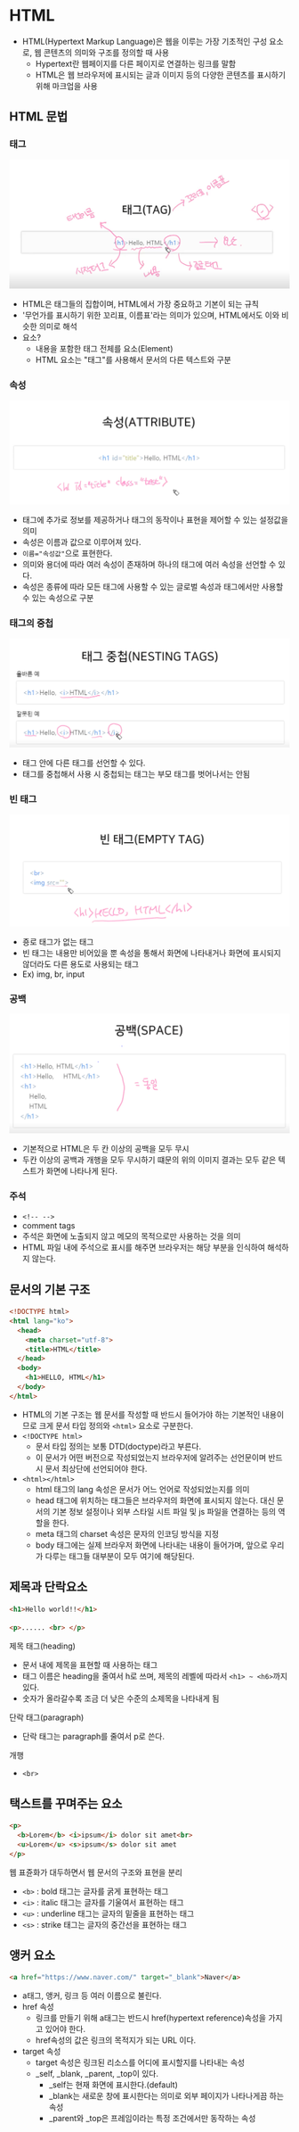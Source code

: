 # HTML
- HTML(Hypertext Markup Language)은 웹을 이루는 가장 기초적인 구성 요소로, 웹 콘텐츠의 의미와 구조를 정의할 때 사용
  - Hypertext란 웹페이지를 다른 페이지로 연결하는 링크를 말함
  - HTML은 웹 브라우저에 표시되는 글과 이미지 등의 다양한 콘텐츠를 표시하기 위해 마크업을 사용


## HTML 문법

### 태그
![tag](./images/tag.png)
- HTML은 태그들의 집합이며, HTML에서 가장 중요하고 기본이 되는 규칙
- '무언가를 표시하기 위한 꼬리표, 이름표'라는 의미가 있으며, HTML에서도 이와 비슷한 의미로 해석
- 요소?
  - 내용을 포함한 태그 전체를 요소(Element)
  - HTML 요소는 "태그"를 사용해서 문서의 다른 텍스트와 구분
    
### 속성
![attribute](./images/attribute.png)
- 태그에 추가로 정보를 제공하거나 태그의 동작이나 표현을 제어할 수 있는 설정값을 의미
- 속성은 이름과 값으로 이루어져 있다.
- `이름="속성값"`으로 표현한다.
- 의미와 용더에 따라 여러 속성이 존재하며 하나의 태그에 여러 속성을 선언할 수 있다.
- 속성은 종류에 따라 모든 태그에 사용할 수 있는 글로벌 속성과 태그에서만 사용할 수 있는 속성으로 구분

### 태그의 중첩
![태그중첩](./images/tag2.png)
- 태그 안에 다른 태그를 선언할 수 있다.
- 태그를 중첩해서 사용 시 중첩되는 태그는 부모 태그를 벗어나서는 안됨

### 빈 태그
![빈태그](./images/emptyTag.png)
- 죵로 태그가 없는 태그
- 빈 태그는 내용만 비어있을 뿐 속성을 통해서 화면에 나타내거나 화면에 표시되지 않더라도 다른 용도로 사용되는 태그
- Ex) img, br, input


### 공백
![공백](./images/space.png)
- 기본적으로 HTML은 두 칸 이상의 공백을 모두 무시
- 두칸 이상의 공백과 개행을 모두 무시하기 떄문의 위의 이미지 결과는 모두 같은 텍스트가 화면에 나타나게 된다.

### 주석
- `<!-- -->`
- comment tags
- 주석은 화면에 노출되지 않고 메모의 목적으로만 사용하는 것을 의미
- HTML 파일 내에 주석으로 표시를 해주면 브라우저는 해당 부분을 인식하여 해석하지 않는다.

## 문서의 기본 구조
```html
<!DOCTYPE html>
<html lang="ko">
  <head>
    <meta charset="utf-8">
    <title>HTML</title>
  </head>
  <body>
    <h1>HELLO, HTML</h1>
  </body>
</html>
```
- HTML의 기본 구조는 웹 문서를 작성할 때 반드시 들어가야 하는 기본적인 내용이므로 크게 문서 타입 정의와 `<html>` 요소로 구분한다.
- `<!DOCTYPE html>`
  - 문서 타입 정의는 보통 DTD(doctype)라고 부른다.
  - 이 문서가 어떤 버전으로 작성되었는지 브라우저에 알려주는 선언문이며 반드시 문서 최상단에 선언되어야 한다.
- `<html></html>`
  - html 태그의 lang 속성은 문서가 어느 언어로 작성되었는지를 의미
  - head 태그에 위치하는 태그들은 브라우저의 화면에 표시되지 않는다. 대신 문서의 기본 정보 설정이나 외부 스타일 시트 파일 및 js 파일을 연결하는 등의 역할을 한다.
  - meta 태그의 charset 속성은 문자의 인코딩 방식을 지정
  - body 태그에는 실제 브라우저 화면에 나타내는 내용이 들어가며, 앞으로 우리가 다루는 태그들 대부분이 모두 여기에 해당된다.

## 제목과 단락요소
```html
<h1>Hello world!!</h1>

<p>...... <br> </p>
```
제목 태그(heading)
- 문서 내에 제목을 표현할 때 사용하는 태그
- 태그 이름은 heading을 줄여서 h로 쓰며, 제목의 레벨에 따라서 `<h1> ~ <h6>`까지 있다.
- 숫자가 올라갈수록 조금 더 낮은 수준의 소제목을 나타내게 됨

단락 태그(paragraph)
- 단락 태그는 paragraph를 줄여서 p로 쓴다.

개행
- `<br>`

## 택스트를 꾸며주는 요소
```html
<p>
  <b>Lorem</b> <i>ipsum</i> dolor sit amet<br>
  <u>Lorem</u> <s>ipsum</s> dolor sit amet
</p>
```

웹 표쥰화가 대두하면서 웹 문서의 구조와 표현을 분리
- `<b>` : bold 태그는 글자를 굵게 표현하는 태그
- `<i>` : italic 태그는 글자를 기울여서 표현하는 태그
- `<u>` : underline 태그는 글자의 밑줄을 표현하는 태그
- `<s>` : strike 태그는 글자의 중간선을 표현하는 태그

## 앵커 요소
```html
<a href="https://www.naver.com/" target="_blank">Naver</a>
```
- a태그, 앵커, 링크 등 여러 이름으로 불린다.
- href 속성
  - 링크를 만들기 위해 a태그는 반드시 href(hypertext reference)속성을 가지고 있어야 한다.
  - href속성의 값은 링크의 목적지가 되는 URL 이다.
- target 속성
  - target 속성은 링크된 리소스를 어디에 표시할지를 나타내는 속성
  - _self, _blank, _parent, _top이 있다.
    - _self는 현재 화면에 표시한다.(default)
    - _blank는 새로운 창에 표시한다는 의미로 외부 페이지가 나타나게끔 하는 속성
    - _parent와 _top은 프레임이라는 특정 조건에서만 동작하는 속성